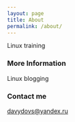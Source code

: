 ```yaml
---
layout: page
title: About
permalink: /about/
---
```


Linux training

### More Information

Linux blogging

### Contact me

[davydovs@yandex.ru](mailto:davydovs@yandex.ru)